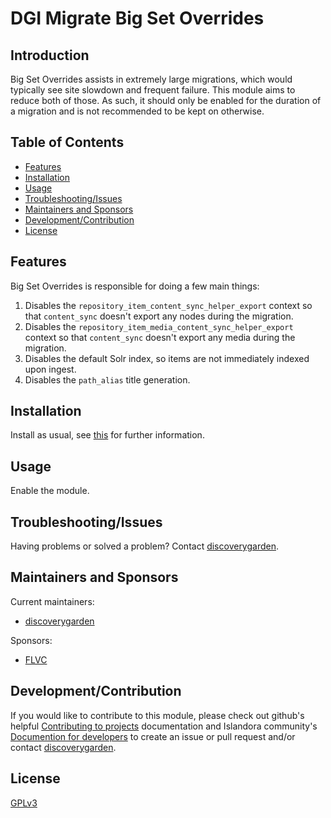 # DGI Migrate Big Set Overrides

## Introduction

Big Set Overrides assists in extremely large migrations, which would typically see site slowdown and frequent failure. This module aims to reduce both of those. As such, it should only be enabled for the duration of a migration and is not recommended to be kept on otherwise.

## Table of Contents

* [Features](#features)
* [Installation](#installation)
* [Usage](#usage)
* [Troubleshooting/Issues](#troubleshootingissues)
* [Maintainers and Sponsors](#maintainers-and-sponsors)
* [Development/Contribution](#developmentcontribution)
* [License](#license)

## Features

Big Set Overrides is responsible for doing a few main things:

1. Disables the `repository_item_content_sync_helper_export` context so that `content_sync` doesn't export any nodes during the migration.
2. Disables the `repository_item_media_content_sync_helper_export` context so that `content_sync` doesn't export any media during the migration.
3. Disables the default Solr index, so items are not immediately indexed upon ingest.
4. Disables the `path_alias` title generation.

## Installation

Install as usual, see
[this](https://www.drupal.org/docs/extending-drupal/installing-modules) for
further information.

## Usage

Enable the module.

## Troubleshooting/Issues

Having problems or solved a problem? Contact
[discoverygarden](http://support.discoverygarden.ca).

## Maintainers and Sponsors

Current maintainers:

* [discoverygarden](http://www.discoverygarden.ca)

Sponsors:

* [FLVC](https://www.flvc.org)

## Development/Contribution

If you would like to contribute to this module, please check out github's helpful
[Contributing to projects](https://docs.github.com/en/get-started/quickstart/contributing-to-projects) documentation and Islandora community's [Documention for developers](https://islandora.github.io/documentation/contributing/CONTRIBUTING/#github-issues) to create an issue or pull request and/or
contact [discoverygarden](http://support.discoverygarden.ca).

## License

[GPLv3](http://www.gnu.org/licenses/gpl-3.0.txt)
